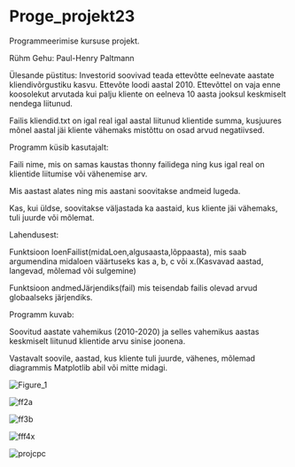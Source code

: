 # Proge_projekt23

Programmeerimise kursuse projekt.

Rühm Gehu: Paul-Henry Paltmann

Ülesande püstitus:
Investorid soovivad teada ettevõtte eelnevate aastate kliendivõrgustiku kasvu. 
Ettevõte loodi aastal 2010. Ettevõttel on vaja enne koosolekut arvutada kui palju kliente on eelneva 10 aasta jooksul keskmiselt nendega liitunud. 


Failis kliendid.txt on igal real igal aastal liitunud klientide summa, kusjuures mõnel aastal jäi kliente vähemaks mistõttu on osad arvud negatiivsed.


Programm küsib kasutajalt: 

Faili nime, mis on samas kaustas thonny failidega ning kus igal real on klientide liitumise või vähenemise arv.
                            
Mis aastast alates ning mis aastani soovitakse andmeid lugeda.

Kas, kui üldse, soovitakse väljastada ka aastaid, kus kliente jäi vähemaks, tuli juurde või mõlemat.  

Lahendusest:      

Funktsioon loenFailist(midaLoen,algusaasta,lõppaasta), mis saab argumendina midaloen väärtuseks kas a, b, c või x.(Kasvavad aastad, langevad, mõlemad või sulgemine)

Funktsioon andmedJärjendiks(fail) mis teisendab failis olevad arvud globaalseks järjendiks.
                          


Programm kuvab:  

Soovitud aastate vahemikus (2010-2020) ja selles vahemikus aastas keskmiselt liitunud klientide arvu sinise joonena.

Vastavalt soovile, aastad, kus kliente tuli juurde, vähenes, mõlemad diagrammis Matplotlib abil või mitte midagi.


![Figure_1](https://github.com/Paul-HenryP/Proge_projekt23/assets/104301931/b1049d8f-80d1-42b2-ba52-3d3eedea40fa)

![ff2a](https://github.com/Paul-HenryP/Proge_projekt23/assets/104301931/86db21f3-86fe-4800-b56e-6230424e3120)

![ff3b](https://github.com/Paul-HenryP/Proge_projekt23/assets/104301931/b706ac9f-e8c5-4ccc-a44e-5ca956399662)

![fff4x](https://github.com/Paul-HenryP/Proge_projekt23/assets/104301931/bd6d7520-50cf-452e-862f-ed0b5057bafd)

![projcpc](https://github.com/Paul-HenryP/Proge_projekt23/assets/104301931/f12ab744-03a7-4bbb-9035-629a9a622ead)




